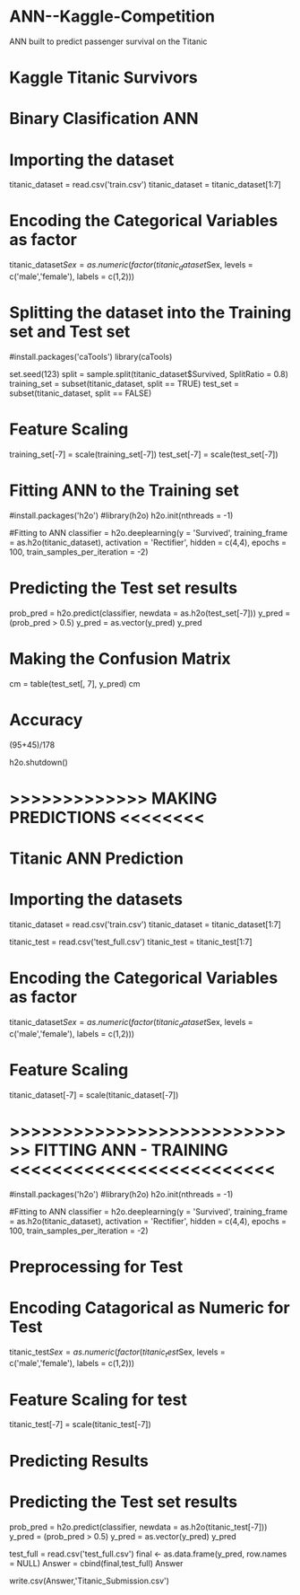 # ANN--Kaggle-Competition
ANN built to predict passenger survival on the Titanic

# Kaggle Titanic Survivors
# Binary Clasification ANN

# Importing the dataset
titanic_dataset = read.csv('train.csv')
titanic_dataset = titanic_dataset[1:7]

# Encoding the Categorical Variables as factor

titanic_dataset$Sex = as.numeric(factor(titanic_dataset$Sex,
                                      levels = c('male','female'),
                                      labels = c(1,2)))

# Splitting the dataset into the Training set and Test set
#install.packages('caTools')
library(caTools)

set.seed(123)
split = sample.split(titanic_dataset$Survived, SplitRatio = 0.8)
training_set = subset(titanic_dataset, split == TRUE)
test_set = subset(titanic_dataset, split == FALSE)

# Feature Scaling
training_set[-7] = scale(training_set[-7])
test_set[-7] = scale(test_set[-7])


# Fitting ANN to the Training set
#install.packages('h2o')
#library(h2o)
h2o.init(nthreads = -1)

#Fitting to ANN
classifier = h2o.deeplearning(y = 'Survived',
                              training_frame = as.h2o(titanic_dataset),
                              activation = 'Rectifier',
                              hidden = c(4,4),
                              epochs = 100,
                              train_samples_per_iteration = -2)




# Predicting the Test set results
prob_pred = h2o.predict(classifier, newdata = as.h2o(test_set[-7]))
y_pred = (prob_pred > 0.5)
y_pred = as.vector(y_pred)
y_pred

# Making the Confusion Matrix
cm = table(test_set[, 7], y_pred)
cm

# Accuracy

(95+45)/178

h2o.shutdown()

# >>>>>>>>>>>>> MAKING PREDICTIONS  <<<<<<<<

# Titanic ANN Prediction

# Importing the datasets
titanic_dataset = read.csv('train.csv')
titanic_dataset = titanic_dataset[1:7]

titanic_test = read.csv('test_full.csv')
titanic_test = titanic_test[1:7]

# Encoding the Categorical Variables as factor

titanic_dataset$Sex = as.numeric(factor(titanic_dataset$Sex,
                                        levels = c('male','female'),
                                        labels = c(1,2)))



# Feature Scaling
titanic_dataset[-7] = scale(titanic_dataset[-7])


# >>>>>>>>>>>>>>>>>>>>>>>>>>>> FITTING ANN - TRAINING <<<<<<<<<<<<<<<<<<<<<<<<<

#install.packages('h2o')
#library(h2o)
h2o.init(nthreads = -1)

#Fitting to ANN
classifier = h2o.deeplearning(y = 'Survived',
                              training_frame = as.h2o(titanic_dataset),
                              activation = 'Rectifier',
                              hidden = c(4,4),
                              epochs = 100,
                              train_samples_per_iteration = -2)

# Preprocessing for Test

# Encoding Catagorical as Numeric for Test

titanic_test$Sex = as.numeric(factor(titanic_test$Sex,
                                     levels = c('male','female'),
                                     labels = c(1,2)))

# Feature Scaling for test

titanic_test[-7] = scale(titanic_test[-7])

# Predicting Results

# Predicting the Test set results
prob_pred = h2o.predict(classifier, newdata = as.h2o(titanic_test[-7]))
y_pred = (prob_pred > 0.5)
y_pred = as.vector(y_pred)
y_pred

test_full = read.csv('test_full.csv')
final <- as.data.frame(y_pred, row.names = NULL)
Answer = cbind(final,test_full)
Answer

write.csv(Answer,'Titanic_Submission.csv')





